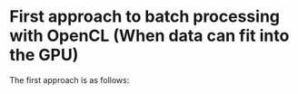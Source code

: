 # First approach to batch processing with OpenCL (When data can fit into the GPU)

The first approach is as follows:


```java

```